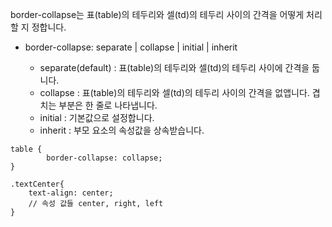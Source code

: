 border-collapse는 표(table)의 테두리와 셀(td)의 테두리 사이의 간격을 어떻게 처리할 지 정합니다.
* border-collapse: separate | collapse | initial | inherit

    * separate(default) : 표(table)의 테두리와 셀(td)의 테두리 사이에 간격을 둡니다.
    * collapse : 표(table)의 테두리와 셀(td)의 테두리 사이의 간격을 없앱니다. 겹치는 부분은 한 줄로 나타냅니다.
    * initial : 기본값으로 설정합니다.
    * inherit : 부모 요소의 속성값을 상속받습니다.

```
table {
        border-collapse: collapse;
}

.textCenter{
	text-align: center;
    // 속성 값들 center, right, left 
}
```



